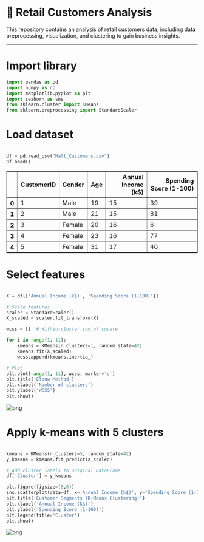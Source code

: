 # 🛒 Retail Customers Analysis

This repository contains an analysis of retail customers data, including data preprocessing, visualization, and clustering to gain business insights.

---

# Import library


```python
import pandas as pd
import numpy as np
import matplotlib.pyplot as plt
import seaborn as sns
from sklearn.cluster import KMeans
from sklearn.preprocessing import StandardScaler

```

# Load dataset


```python

df = pd.read_csv("Mall_Customers.csv")
df.head()

```




<div>
<style scoped>
    .dataframe tbody tr th:only-of-type {
        vertical-align: middle;
    }

    .dataframe tbody tr th {
        vertical-align: top;
    }

    .dataframe thead th {
        text-align: right;
    }
</style>
<table border="1" class="dataframe">
  <thead>
    <tr style="text-align: right;">
      <th></th>
      <th>CustomerID</th>
      <th>Gender</th>
      <th>Age</th>
      <th>Annual Income (k$)</th>
      <th>Spending Score (1-100)</th>
    </tr>
  </thead>
  <tbody>
    <tr>
      <th>0</th>
      <td>1</td>
      <td>Male</td>
      <td>19</td>
      <td>15</td>
      <td>39</td>
    </tr>
    <tr>
      <th>1</th>
      <td>2</td>
      <td>Male</td>
      <td>21</td>
      <td>15</td>
      <td>81</td>
    </tr>
    <tr>
      <th>2</th>
      <td>3</td>
      <td>Female</td>
      <td>20</td>
      <td>16</td>
      <td>6</td>
    </tr>
    <tr>
      <th>3</th>
      <td>4</td>
      <td>Female</td>
      <td>23</td>
      <td>16</td>
      <td>77</td>
    </tr>
    <tr>
      <th>4</th>
      <td>5</td>
      <td>Female</td>
      <td>31</td>
      <td>17</td>
      <td>40</td>
    </tr>
  </tbody>
</table>
</div>



# Select features


```python

X = df[['Annual Income (k$)', 'Spending Score (1-100)']]

# Scale features
scaler = StandardScaler()
X_scaled = scaler.fit_transform(X)

```


```python
wcss = []  # Within-cluster sum of square

for i in range(1, 11):
    kmeans = KMeans(n_clusters=i, random_state=42)
    kmeans.fit(X_scaled)
    wcss.append(kmeans.inertia_)

# Plot
plt.plot(range(1, 11), wcss, marker='o')
plt.title('Elbow Method')
plt.xlabel('Number of clusters')
plt.ylabel('WCSS')
plt.show()

```


    
![png]()
    


# Apply k-means with 5 clusters


```python

kmeans = KMeans(n_clusters=5, random_state=42)
y_kmeans = kmeans.fit_predict(X_scaled)

# Add cluster labels to original DataFrame
df['Cluster'] = y_kmeans

```


```python
plt.figure(figsize=(8,6))
sns.scatterplot(data=df, x='Annual Income (k$)', y='Spending Score (1-100)', hue='Cluster', palette='tab10', s=100)
plt.title('Customer Segments (K-Means Clustering)')
plt.xlabel('Annual Income (k$)')
plt.ylabel('Spending Score (1-100)')
plt.legend(title='Cluster')
plt.show()

```


    
![png]()
    

